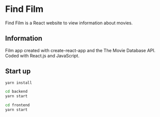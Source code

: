 # Find Film

Find Film is a React website to view information about movies.

## Information
Film app created with create-react-app and the The Movie Database API. Coded with React.js and JavaScript.


## Start up

```bash
yarn install
```
```bash
cd backend
yarn start
```
```bash
cd frontend
yarn start
```

